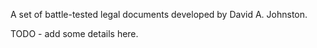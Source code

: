 A set of battle-tested legal documents developed by David A. Johnston.

TODO - add some details here.